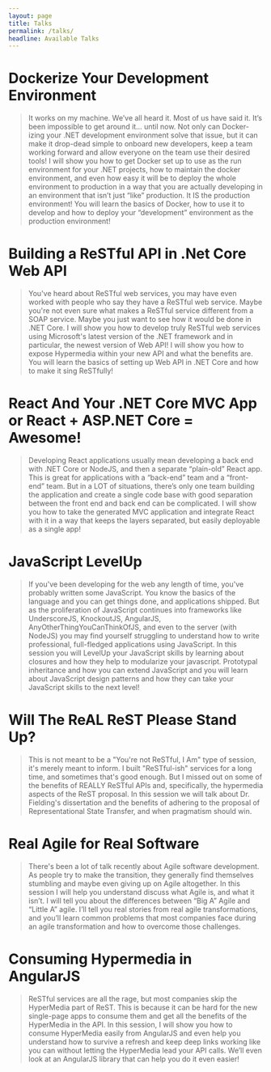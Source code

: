 ```yaml
---
layout: page
title: Talks
permalink: /talks/
headline: Available Talks
---
```


Dockerize Your Development Environment
===
>It works on my machine. We’ve all heard it. Most of us have said it. It’s been impossible to get around it… until now. Not only can Docker-izing your .NET development environment solve that issue, but it can make it drop-dead simple to onboard new developers, keep a team working forward and allow everyone on the team use their desired tools! 
I will show you how to get Docker set up to use as the run environment for your .NET projects, how to maintain the docker environment, and even how easy it will be to deploy the whole environment to production in a way that you are actually developing in an environment that isn’t just “like” production. It IS the production environment!
You will learn the basics of Docker, how to use it to develop and how to deploy your “development” environment as the production environment!

Building a ReSTful API in .Net Core Web API
===
>You've heard about ReSTful web services, you may have even worked with people who say they have a ReSTful web service. Maybe you're not even sure what makes a ReSTful service different from a SOAP service. Maybe you just want to see how it would be done in .NET Core.
I will show you how to develop truly ReSTful web services using Microsoft's latest version of the .NET framework and in particular, the newest version of Web API! I will show you how to expose Hypermedia within your new API and what the benefits are. You will learn the basics of setting up Web API in .NET Core and how to make it sing ReSTfully!

React And Your .NET Core MVC App or React + ASP.NET Core = Awesome!
===
>Developing React applications usually mean developing a back end with .NET Core or NodeJS, and then a separate “plain-old” React app. This is great for applications with a “back-end” team and a “front-end” team. But in a LOT of situations, there’s only one team building the application and create a single code base with good separation between the front end and back end can be complicated. I will show you how to take the generated MVC application and integrate React with it in a way that keeps the layers separated, but easily deployable as a single app!

JavaScript LevelUp
===
>If you've been developing for the web any length of time, you've probably written some JavaScript. You know the basics of the language and you can get things done, and applications shipped. But as the proliferation of JavaScript continues into frameworks like UnderscoreJS, KnockoutJS, AngularJS, AnyOtherThingYouCanThinkOfJS, and even to the server (with NodeJS) you may find yourself struggling to understand how to write professional, full-fledged applications using JavaScript. In this session you will LevelUp your JavaScript skills by learning about closures and how they help to modularize your javascript. Prototypal inheritance and how you can extend JavaScript and you will learn about JavaScript design patterns and how they can take your JavaScript skills to the next level!

Will The ReAL ReST Please Stand Up?
===
>This is not meant to be a "You're not ReSTful, I Am" type of session, it's merely meant to inform. I built "ReSTful-ish" services for a long time, and sometimes that's good enough. But I missed out on some of the benefits of REALLY ReSTful APIs and, specifically, the hypermedia aspects of the ReST proposal. In this session we will talk about Dr. Fielding's dissertation and the benefits of adhering to the proposal of Representational State Transfer, and when pragmatism should win.

Real Agile for Real Software
===
>There's been a lot of talk recently about Agile software development. As people try to make the transition, they generally find themselves stumbling and maybe even giving up on Agile altogether. In this session I will help you understand discuss what Agile is, and what it isn’t. I will tell you about the differences between “Big A” Agile and “Little A” agile. I’ll tell you real stories from real agile transformations, and you’ll learn common problems that most companies face during an agile transformation and how to overcome those challenges.

Consuming Hypermedia in AngularJS
===
>ReSTful services are all the rage, but most companies skip the HyperMedia part of ReST. This is because it can be hard for the new single-page apps to consume them and get all the benefits of the HyperMedia in the API. In this session, I will show you how to consume HyperMedia easily from AngularJS and even help you understand how to survive a refresh and keep deep links working like you can without letting the HyperMedia lead your API calls. We’ll even look at an AngularJS library that can help you do it even easier!